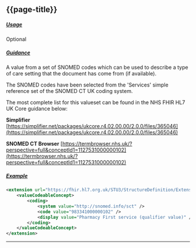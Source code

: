 ## {{page-title}}

<h5><ins>Usage</ins></h5>

<span class="mro-circle optional" title="Optional"></span> Optional

<h5><ins>Guidance</ins></h5>

A value from a set of SNOMED codes which can be used to describe a type of care setting that the document has come from (if available).

The SNOMED codes have been selected from the 'Services' simple reference set of the SNOMED CT UK coding system.

The most complete list for this valueset can be found in the NHS FHIR HL7 UK Core guidance below:

**Simplifier**
[https://simplifier.net/packages/ukcore.r4.02.00.00/2.0.0/files/365046](https://simplifier.net/packages/ukcore.r4.02.00.00/2.0.0/files/365046)


**SNOMED CT Browser**
[https://termbrowser.nhs.uk/?perspective=full&conceptId1=1127531000000102](https://termbrowser.nhs.uk/?perspective=full&conceptId1=1127531000000102)

<h5><ins>Example</ins></h5>

```xml
<extension url="https://fhir.hl7.org.uk/STU3/StructureDefinition/Extension-CareConnect-CareSettingType-1">
    <valueCodeableConcept>
        <coding>
            <system value="http://snomed.info/sct" />
            <code value="983341000000102" />
            <display value="Pharmacy First service (qualifier value)" />
        </coding>
    </valueCodeableConcept>
</extension>
```

---